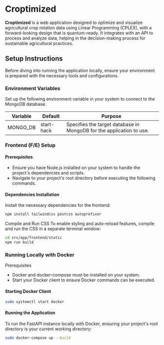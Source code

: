 # Croptimized

**Croptimized** is a web application designed to optimize and visualize agricultural crop rotation data using Linear Programming (CPLEX), with a forward-looking design that is quantum-ready. It integrates with an API to process and analyze data, helping in the decision-making process for sustainable agricultural practices.

## Setup Instructions

Before diving into running the application locally, ensure your environment is prepared with the necessary tools and configurations.

### Environment Variables

Set up the following environment variable in your system to connect to the MongoDB database.

| Variable  | Default    | Purpose                                |
|-----------|------------|----------------------------------------|
| MONGO_DB  | start-hack | Specifies the target database in MongoDB for the application to use. |

### Frontend (F/E) Setup

#### Prerequisites

- Ensure you have Node.js installed on your system to handle the project's dependencies and scripts.
- Navigate to your project's root directory before executing the following commands.

#### Dependencies Installation

Install the necessary dependencies for the frontend:

```bash
npm install tailwindcss postcss autoprefixer
```
Compile and Run CSS
To enable styling and auto-reload features, compile and run the CSS in a separate terminal window:

```bash
cd src/app/frontend/static
npm run build
```


### Running Locally with Docker
Prerequisites
- Docker and docker-compose must be installed on your system.
- Start your Docker client to ensure Docker commands can be executed.


#### Starting Docker Client
```bash
sudo systemctl start docker
```

#### Running the Application
To run the FastAPI instance locally with Docker, ensuring your project's root directory is your current working directory:

```bash
sudo docker-compose up --build
```